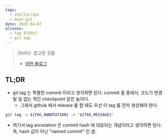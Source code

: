 ```yaml
---
tags:
  - shellscript
  - bash-git
date: 2025-04-07
aliases:
  - Tag 추가하기
  - git tag
---
```

> [!info]- 참고한 것들
> - [어떤 블로그](http://minsone.github.io/git/git-addtion-and-modified-delete-tag)

## TL;DR

- git tag 는 특별한 commit 이라고 생각하면 된다: commit 들 중에서, 코드가 변경될 일 없는 약간 checkpoint 같은 놈이다.
	- 그래서 github 에서 release 를 할 때도 우선 이 tag 를 먼저 생성해야 한다.

```bash
git tag -a ${TAG_ANNOTATION} -m "${TAG_MESSAGE}"
```

- 여기서 tag annotation 은 commit hash 에 대응되는 개념이라고 생각하면 된다. 즉, hash 값이 아닌 "named commit" 인 셈.